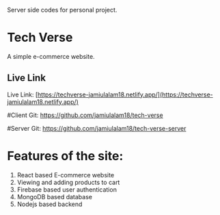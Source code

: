 Server side codes for personal project.

# Tech Verse
A simple e-commerce website.

## Live Link
Live Link: [https://techverse-jamiulalam18.netlify.app/](https://techverse-jamiulalam18.netlify.app/)

#Client Git: 
https://github.com/jamiulalam18/tech-verse

#Server Git: 
https://github.com/jamiulalam18/tech-verse-server

# Features of the site:
1. React based E-commerce website
2. Viewing and adding products to cart
3. Firebase based user authentication
4. MongoDB based database
5. Nodejs based backend

